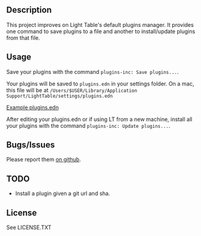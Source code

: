 ## Description
This project improves on Light Table's default plugins manager. It provides one command
to save plugins to a file and another to install/update plugins from that file.

## Usage

Save your plugins with the command `plugins-inc: Save plugins...`.

Your plugins will be saved to `plugins.edn` in your settings folder. On a mac,
this file will be at `/Users/$USER/Library/Application Support/LightTable/settings/plugins.edn`

[Example plugins.edn](https://github.com/cldwalker/dotfiles/blob/master/.light_table/plugins.edn)

After editing your plugins.edn or if using LT from a new machine, install
all your plugins with the command `plugins-inc: Update plugins...`.

## Bugs/Issues
Please report them [on github](http://github.com/cldwalker/lt-plugins-inc/issues).

## TODO
* Install a plugin given a git url and sha.

## License
See LICENSE.TXT
